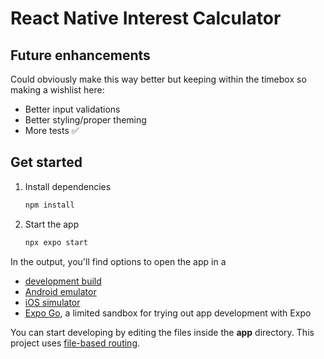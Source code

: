 # React Native Interest Calculator

## Future enhancements

Could obviously make this way better but keeping within the timebox so making a wishlist here: 

- Better input validations
- Better styling/proper theming
- More tests ✅

## Get started

1. Install dependencies

   ```bash
   npm install
   ```

2. Start the app

   ```bash
   npx expo start
   ```


In the output, you'll find options to open the app in a

- [development build](https://docs.expo.dev/develop/development-builds/introduction/)
- [Android emulator](https://docs.expo.dev/workflow/android-studio-emulator/)
- [iOS simulator](https://docs.expo.dev/workflow/ios-simulator/)
- [Expo Go](https://expo.dev/go), a limited sandbox for trying out app development with Expo

You can start developing by editing the files inside the **app** directory. This project uses [file-based routing](https://docs.expo.dev/router/introduction).
